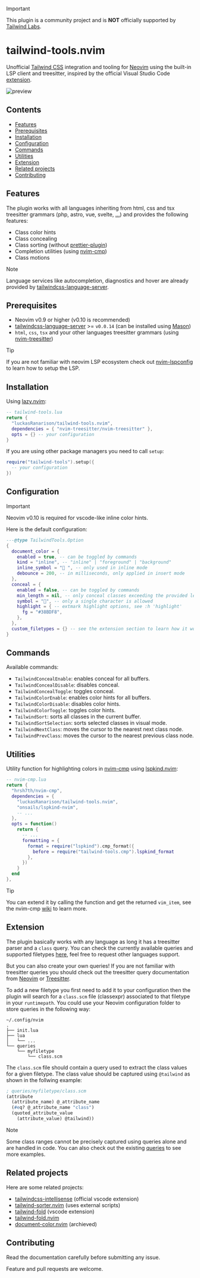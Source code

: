 > [!IMPORTANT]
> This plugin is a community project and is **NOT** officially supported by [Tailwind Labs](https://github.com/tailwindlabs).

# tailwind-tools.nvim

Unofficial [Tailwind CSS](https://github.com/tailwindlabs/tailwindcss) integration and tooling for [Neovim](https://github.com/neovim/neovim) using the built-in LSP client and treesitter, inspired by the official Visual Studio Code [extension](https://github.com/tailwindlabs/tailwindcss-intellisense).

![preview](https://github.com/luckasRanarison/tailwind-tools.nvim/assets/101930730/cb1c0508-8375-474f-9078-2842fb62e0b7)

## Contents

- [Features](#features)
- [Prerequisites](#prerequisites)
- [Installation](#installation)
- [Configuration](#configuration)
- [Commands](#commands)
- [Utilities](#utilities)
- [Extension](#extension)
- [Related projects](#related-projects)
- [Contributing](#contributing)

## Features

The plugin works with all languages inheriting from html, css and tsx treesitter grammars (php, astro, vue, svelte, [...](./lua/tailwind-tools/filetypes.lua)) and provides the following features:

- Class color hints
- Class concealing
- Class sorting (without [prettier-plugin](https://github.com/tailwindlabs/prettier-plugin-tailwindcss))
- Completion utilities (using [nvim-cmp](https://github.com/hrsh7th/nvim-cmp))
- Class motions

> [!NOTE]
> Language services like autocompletion, diagnostics and hover are already provided by [tailwindcss-language-server](https://github.com/tailwindlabs/tailwindcss-intellisense/tree/master/packages/tailwindcss-language-server).

## Prerequisites

- Neovim v0.9 or higher (v0.10 is recommended)
- [tailwindcss-language-server](https://github.com/tailwindlabs/tailwindcss-intellisense/tree/master/packages/tailwindcss-language-server) >= `v0.0.14` (can be installed using [Mason](https://github.com/williamboman/mason.nvim))
- `html`, `css`, `tsx` and your other languages treesitter grammars (using [nvim-treesitter](https://github.com/nvim-treesitter/nvim-treesitter))

> [!TIP]
> If you are not familiar with neovim LSP ecosystem check out [nvim-lspconfig](https://github.com/neovim/nvim-lspconfig) to learn how to setup the LSP.

## Installation

Using [lazy.nvim](https://github.com/folke/lazy.nvim):

```lua
-- tailwind-tools.lua
return {
  "luckasRanarison/tailwind-tools.nvim",
  dependencies = { "nvim-treesitter/nvim-treesitter" },
  opts = {} -- your configuration
}
```

If you are using other package managers you need to call `setup`:

```lua
require("tailwind-tools").setup({
  -- your configuration
})
```

## Configuration

> [!IMPORTANT]
> Neovim v0.10 is required for vscode-like inline color hints.

Here is the default configuration:

```lua
---@type TailwindTools.Option
{
  document_color = {
    enabled = true, -- can be toggled by commands
    kind = "inline", -- "inline" | "foreground" | "background"
    inline_symbol = "󰝤 ", -- only used in inline mode
    debounce = 200, -- in milliseconds, only applied in insert mode
  },
  conceal = {
    enabled = false, -- can be toggled by commands
    min_length = nil, -- only conceal classes exceeding the provided length
    symbol = "󱏿", -- only a single character is allowed
    highlight = { -- extmark highlight options, see :h 'highlight'
      fg = "#38BDF8",
    },
  },
  custom_filetypes = {} -- see the extension section to learn how it works
}
```

## Commands

Available commands:

- `TailwindConcealEnable`: enables conceal for all buffers.
- `TailwindConcealDisable`: disables conceal.
- `TailwindConcealToggle`: toggles conceal.
- `TailwindColorEnable`: enables color hints for all buffers.
- `TailwindColorDisable`: disables color hints.
- `TailwindColorToggle`: toggles color hints.
- `TailwindSort`: sorts all classes in the current buffer.
- `TailwindSortSelection`: sorts selected classes in visual mode.
- `TailwindNextClass`: moves the cursor to the nearest next class node.
- `TailwindPrevClass`: moves the cursor to the nearest previous class node.

## Utilities

Utility function for highlighting colors in [nvim-cmp](https://github.com/hrsh7th/nvim-cmp) using [lspkind.nvim](https://github.com/onsails/lspkind.nvim):

```lua
-- nvim-cmp.lua
return {
  "hrsh7th/nvim-cmp",
  dependencies = {
    "luckasRanarison/tailwind-tools.nvim",
    "onsails/lspkind-nvim",
    -- ...
  },
  opts = function()
    return {
      -- ...
      formatting = {
        format = require("lspkind").cmp_format({
          before = require("tailwind-tools.cmp").lspkind_format
        },
      })
    }
  end
},
```

> [!TIP]
> You can extend it by calling the function and get the returned `vim_item`, see the nvim-cmp [wiki](https://github.com/hrsh7th/nvim-cmp/wiki/Menu-Appearance) to learn more.

## Extension

The plugin basically works with any language as long it has a treesitter parser and a `class` query. You can check the currently available queries and supported filetypes [here](./queries), feel free to request other languages support.

But you can also create your own queries! If you are not familiar with treesitter queries you should check out the treesitter query documentation from [Neovim](https://neovim.io/doc/user/treesitter.html#treesitter-query) or [Treesitter](https://tree-sitter.github.io/tree-sitter/using-parsers#query-syntax).

To add a new filetype you first need to add it to your configuration then the plugin will search for a `class.scm` file (classexpr) associated to that filetype in your `runtimepath`. You could use your Neovim configuration folder to store queries in the following way:

```
~/.config/nvim
.
├── init.lua
├── lua
│   └── ...
└── queries
    └── myfiletype
        └── class.scm
```

The `class.scm` file should contain a query used to extract the class values for a given filetype. The class value should be captured using `@tailwind` as shown in the follwing example:

```scheme
; queries/myfiletype/class.scm
(attribute
  (attribute_name) @_attribute_name
  (#eq? @_attribute_name "class")
  (quoted_attribute_value
    (attribute_value) @tailwind))
```

> [!NOTE]
> Some class ranges cannot be precisely captured using queries alone and are handled in code. You can also check out the existing [queries](./queries) to see more examples.

## Related projects

Here are some related projects:

- [tailwindcss-intellisense](https://github.com/tailwindlabs/tailwindcss-intellisense) (official vscode extension)
- [tailwind-sorter.nvim](https://github.com/laytan/tailwind-sorter.nvim) (uses external scripts)
- [tailwind-fold](https://github.com/stivoat/tailwind-fold) (vscode extension)
- [tailwind-fold.nvim](https://github.com/razak17/tailwind-fold.nvim)
- [document-color.nvim](https://github.com/mrshmllow/document-color.nvim) (archieved)

## Contributing

Read the documentation carefully before submitting any issue.

Feature and pull requests are welcome.
